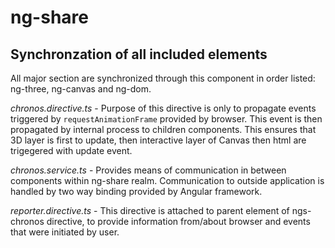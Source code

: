 # ng-share

## Synchronzation of all included elements

All major section are synchronized through this component in order listed: ng-three, ng-canvas and ng-dom.

*chronos.directive.ts* - Purpose of this directive is only to propagate events triggered by `requestAnimationFrame` provided by browser. This event is then propagated by internal process to children components. This ensures that 3D layer is first to update, then interactive layer of Canvas then html are trigegered with update event.

*chronos.service.ts* - Provides means of communication in between components within ng-share realm. Communication to outside application is handled by two way binding provided by Angular framework.

*reporter.directive.ts* - This directive is attached to parent element of ngs-chronos directive, to provide information from/about browser and events that were initiated by user. 
